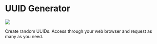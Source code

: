 
UUID Generator
==
<a href="https://codeclimate.com/github/dmartz86/ug"><img src="https://codeclimate.com/github/dmartz86/ug/badges/gpa.svg" /></a>

Create random UUIDs. Access through your web browser and request as many as you need.  

